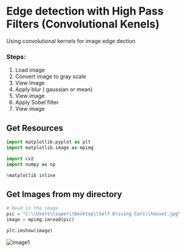

# Edge detection with High Pass Filters (Convolutional Kenels) 
Using convolutional kernels for image edge dection

### Steps:

 1. Load image
 2. Convert image to gray scale
 3. View Image
 4. Apply blur ( gaussian or mean) 
 5. View image
 6. Apply Sobel filter
 7. View image
 
 ## Get Resources
 
 ```python
 import matplotlib.pyplot as plt
import matplotlib.image as mpimg

import cv2
import numpy as np

%matplotlib inline
 ```
 
 ## Get Images from my directory
 
 ```python
 # Read in the image
pic = "C:\\Users\\super\\Desktop\\Self Driving Cars\\house1.jpg"
image = mpimg.imread(pic)

plt.imshow(image)
 ```
 
 ![image1]()
